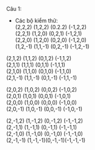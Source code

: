 Câu 1: 
- Các bộ kiểm thử:  
(2,2,2)  (1,2,2)  (0.2.2)  (-1,2,2)  
(2,2,1)  (1,2,0)  (0,2,1)  (-1,2,1)  
(2,2,0)  (1,2,0)  (0,2,0)  (-1,2,0)  
(1,2,-1) (1,1,-1) (0,2,-1) (-1,2,-1)
  
(2,1,2)  (1,1,2)  (0,1,2)  (-1,1,2)  
(2,1,1)  (1,1,1)  (0,1,1)  (-1,1,1)  
(2,1,0)  (1,1,0)  (0,1,0)  (-1,1,0)  
(2,1,-1) (1,1,-1) (0,1,-1) (-1,1,-1)  

(2,0,2)  (1,0,2)  (0,0,2)  (-1,0,2)  
(2,0,1)  (1,0,1)  (0,0,1)  (-1,0,1)  
(2,0,0)  (1,0,0)  (0,0,0)  (-1,0,0)  
(2,0,-1) (1,0,-1) (0,0,-1) (-1,0,-1)    

(2,-1,2)  (1,-1,2) (0,-1,2) (-1,-1,2)  
(2,-1,1)  (1,-1,1) (0,-1,1) (-1,-1,1)  
(2,-1,0)  (1,-1,0) (0,-1,0) (-1,-1,0)  
(2,-1,-1) (1,-1,-1)(0,-1,-1)(-1,-1,-1)
